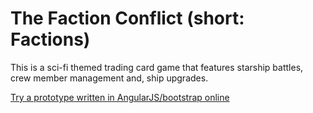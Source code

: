 # The Faction Conflict (short: Factions)

This is a sci-fi themed trading card game that features starship battles, crew member management and, ship upgrades.

[Try a prototype written in AngularJS/bootstrap online](https://broxp.lima-city.de/factions)
